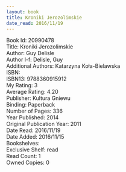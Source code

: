```yaml
---
layout: book
title: Kroniki Jerozolimskie
date_read: 2016/11/19
---
```


Book Id: 20990478<br />
Title: Kroniki Jerozolimskie<br />
Author: Guy Delisle<br />
Author l-f: Delisle, Guy<br />
Additional Authors: Katarzyna Koła-Bielawska<br />
ISBN: <br />
ISBN13: 9788360915912<br />
My Rating: 3<br />
Average Rating: 4.20<br />
Publisher: Kultura Gniewu<br />
Binding: Paperback<br />
Number of Pages: 336<br />
Year Published: 2014<br />
Original Publication Year: 2011<br />
Date Read: 2016/11/19<br />
Date Added: 2016/11/15<br />
Bookshelves: <br />
Exclusive Shelf: read<br />
Read Count: 1<br />
Owned Copies: 0<br />

